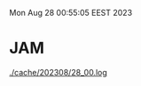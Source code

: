 Mon Aug 28 00:55:05 EEST 2023
# JAM
<a href='./cache/202308/28_00.log'>./cache/202308/28_00.log</a>
